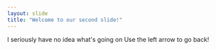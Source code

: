 ```yaml
---
layout: slide
title: "Welcome to our second slide!"
---
```

I seriously have no idea what's going on
Use the left arrow to go back!
